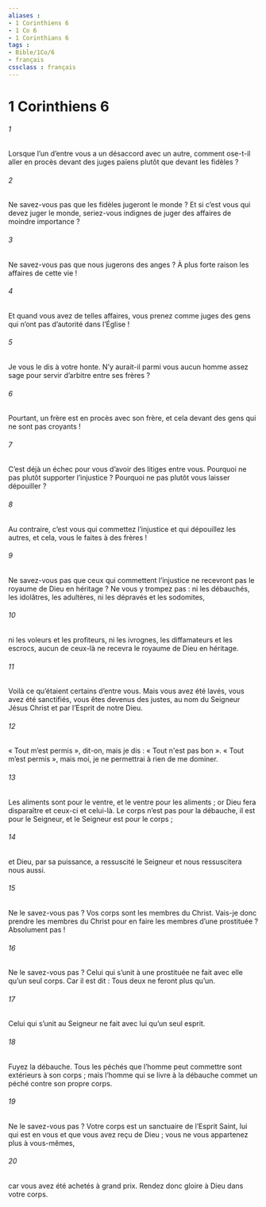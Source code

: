 ```yaml
---
aliases : 
- 1 Corinthiens 6
- 1 Co 6
- 1 Corinthians 6
tags : 
- Bible/1Co/6
- français
cssclass : français
---
```


# 1 Corinthiens 6

###### 1
Lorsque l’un d’entre vous a un désaccord avec un autre, comment ose-t-il aller en procès devant des juges païens plutôt que devant les fidèles ?
###### 2
Ne savez-vous pas que les fidèles jugeront le monde ? Et si c’est vous qui devez juger le monde, seriez-vous indignes de juger des affaires de moindre importance ?
###### 3
Ne savez-vous pas que nous jugerons des anges ? À plus forte raison les affaires de cette vie !
###### 4
Et quand vous avez de telles affaires, vous prenez comme juges des gens qui n’ont pas d’autorité dans l’Église !
###### 5
Je vous le dis à votre honte. N’y aurait-il parmi vous aucun homme assez sage pour servir d’arbitre entre ses frères ?
###### 6
Pourtant, un frère est en procès avec son frère, et cela devant des gens qui ne sont pas croyants !
###### 7
C’est déjà un échec pour vous d’avoir des litiges entre vous. Pourquoi ne pas plutôt supporter l’injustice ? Pourquoi ne pas plutôt vous laisser dépouiller ?
###### 8
Au contraire, c’est vous qui commettez l’injustice et qui dépouillez les autres, et cela, vous le faites à des frères !
###### 9
Ne savez-vous pas que ceux qui commettent l’injustice ne recevront pas le royaume de Dieu en héritage ? Ne vous y trompez pas : ni les débauchés, les idolâtres, les adultères, ni les dépravés et les sodomites,
###### 10
ni les voleurs et les profiteurs, ni les ivrognes, les diffamateurs et les escrocs, aucun de ceux-là ne recevra le royaume de Dieu en héritage.
###### 11
Voilà ce qu’étaient certains d’entre vous. Mais vous avez été lavés, vous avez été sanctifiés, vous êtes devenus des justes, au nom du Seigneur Jésus Christ et par l’Esprit de notre Dieu.
###### 12
« Tout m’est permis », dit-on, mais je dis : « Tout n'est pas bon ». « Tout m’est permis », mais moi, je ne permettrai à rien de me dominer.
###### 13
Les aliments sont pour le ventre, et le ventre pour les aliments ; or Dieu fera disparaître et ceux-ci et celui-là. Le corps n’est pas pour la débauche, il est pour le Seigneur, et le Seigneur est pour le corps ;
###### 14
et Dieu, par sa puissance, a ressuscité le Seigneur et nous ressuscitera nous aussi.
###### 15
Ne le savez-vous pas ? Vos corps sont les membres du Christ. Vais-je donc prendre les membres du Christ pour en faire les membres d’une prostituée ? Absolument pas !
###### 16
Ne le savez-vous pas ? Celui qui s’unit à une prostituée ne fait avec elle qu’un seul corps. Car il est dit : Tous deux ne feront plus qu’un.
###### 17
Celui qui s’unit au Seigneur ne fait avec lui qu’un seul esprit.
###### 18
Fuyez la débauche. Tous les péchés que l’homme peut commettre sont extérieurs à son corps ; mais l’homme qui se livre à la débauche commet un péché contre son propre corps.
###### 19
Ne le savez-vous pas ? Votre corps est un sanctuaire de l’Esprit Saint, lui qui est en vous et que vous avez reçu de Dieu ; vous ne vous appartenez plus à vous-mêmes,
###### 20
car vous avez été achetés à grand prix. Rendez donc gloire à Dieu dans votre corps.
